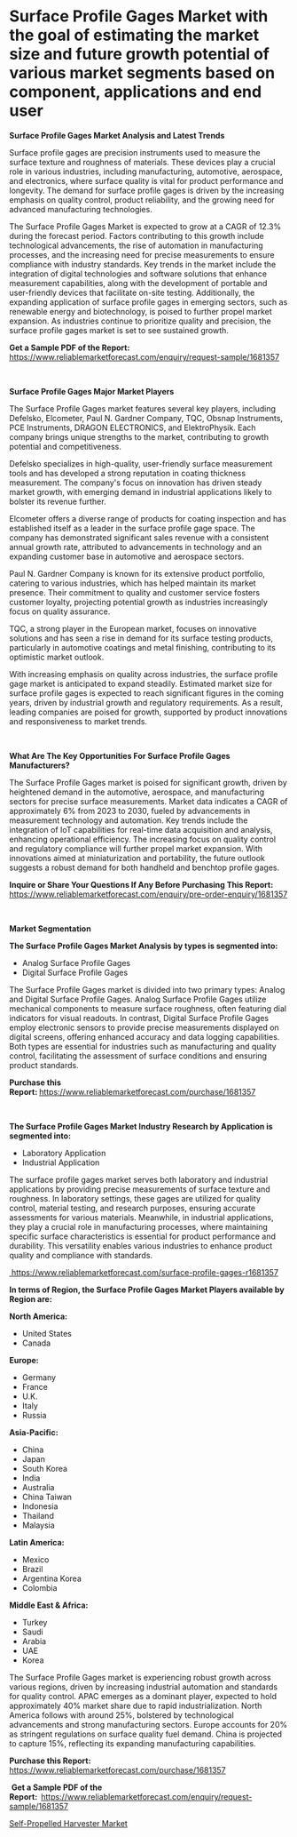 <p><h1>Surface Profile Gages Market with the goal of estimating the market size and future growth potential of various market segments based on component, applications and end user</h1></p><p><strong>Surface Profile Gages Market Analysis and Latest Trends</strong></p>
<p><p>Surface profile gages are precision instruments used to measure the surface texture and roughness of materials. These devices play a crucial role in various industries, including manufacturing, automotive, aerospace, and electronics, where surface quality is vital for product performance and longevity. The demand for surface profile gages is driven by the increasing emphasis on quality control, product reliability, and the growing need for advanced manufacturing technologies.</p><p>The Surface Profile Gages Market is expected to grow at a CAGR of 12.3% during the forecast period. Factors contributing to this growth include technological advancements, the rise of automation in manufacturing processes, and the increasing need for precise measurements to ensure compliance with industry standards. Key trends in the market include the integration of digital technologies and software solutions that enhance measurement capabilities, along with the development of portable and user-friendly devices that facilitate on-site testing. Additionally, the expanding application of surface profile gages in emerging sectors, such as renewable energy and biotechnology, is poised to further propel market expansion. As industries continue to prioritize quality and precision, the surface profile gages market is set to see sustained growth.</p></p>
<p><strong>Get a Sample PDF of the Report:&nbsp;</strong> <a href="https://www.reliablemarketforecast.com/enquiry/request-sample/1681357?utm_campaign=2293&utm_medium=2&utm_source=Github&utm_content=ia&utm_term=24032025&utm_id=surface-profile-gages">https://www.reliablemarketforecast.com/enquiry/request-sample/1681357</a></p>
<p>&nbsp;</p>
<p><strong>Surface Profile Gages Major Market Players</strong></p>
<p><p>The Surface Profile Gages market features several key players, including Defelsko, Elcometer, Paul N. Gardner Company, TQC, Obsnap Instruments, PCE Instruments, DRAGON ELECTRONICS, and ElektroPhysik. Each company brings unique strengths to the market, contributing to growth potential and competitiveness. </p><p>Defelsko specializes in high-quality, user-friendly surface measurement tools and has developed a strong reputation in coating thickness measurement. The company's focus on innovation has driven steady market growth, with emerging demand in industrial applications likely to bolster its revenue further.</p><p>Elcometer offers a diverse range of products for coating inspection and has established itself as a leader in the surface profile gage space. The company has demonstrated significant sales revenue with a consistent annual growth rate, attributed to advancements in technology and an expanding customer base in automotive and aerospace sectors.</p><p>Paul N. Gardner Company is known for its extensive product portfolio, catering to various industries, which has helped maintain its market presence. Their commitment to quality and customer service fosters customer loyalty, projecting potential growth as industries increasingly focus on quality assurance.</p><p>TQC, a strong player in the European market, focuses on innovative solutions and has seen a rise in demand for its surface testing products, particularly in automotive coatings and metal finishing, contributing to its optimistic market outlook.</p><p>With increasing emphasis on quality across industries, the surface profile gage market is anticipated to expand steadily. Estimated market size for surface profile gages is expected to reach significant figures in the coming years, driven by industrial growth and regulatory requirements. As a result, leading companies are poised for growth, supported by product innovations and responsiveness to market trends.</p></p>
<p>&nbsp;</p>
<p><strong>What Are The Key Opportunities For Surface Profile Gages Manufacturers?</strong></p>
<p><p>The Surface Profile Gages market is poised for significant growth, driven by heightened demand in the automotive, aerospace, and manufacturing sectors for precise surface measurements. Market data indicates a CAGR of approximately 6% from 2023 to 2030, fueled by advancements in measurement technology and automation. Key trends include the integration of IoT capabilities for real-time data acquisition and analysis, enhancing operational efficiency. The increasing focus on quality control and regulatory compliance will further propel market expansion. With innovations aimed at miniaturization and portability, the future outlook suggests a robust demand for both handheld and benchtop profile gages.</p></p>
<p><strong>Inquire or Share Your Questions If Any Before Purchasing This Report:</strong> <a href="https://www.reliablemarketforecast.com/enquiry/pre-order-enquiry/1681357?utm_campaign=2293&utm_medium=2&utm_source=Github&utm_content=ia&utm_term=24032025&utm_id=surface-profile-gages">https://www.reliablemarketforecast.com/enquiry/pre-order-enquiry/1681357</a></p>
<p>&nbsp;</p>
<p><strong>Market Segmentation</strong></p>
<p><strong>The Surface Profile Gages Market Analysis by types is segmented into:</strong></p>
<p><ul><li>Analog Surface Profile Gages</li><li>Digital Surface Profile Gages</li></ul></p>
<p><p>The Surface Profile Gages market is divided into two primary types: Analog and Digital Surface Profile Gages. Analog Surface Profile Gages utilize mechanical components to measure surface roughness, often featuring dial indicators for visual readouts. In contrast, Digital Surface Profile Gages employ electronic sensors to provide precise measurements displayed on digital screens, offering enhanced accuracy and data logging capabilities. Both types are essential for industries such as manufacturing and quality control, facilitating the assessment of surface conditions and ensuring product standards.</p></p>
<p><strong>Purchase this Report:&nbsp;</strong><a href="https://www.reliablemarketforecast.com/purchase/1681357?utm_campaign=2293&utm_medium=2&utm_source=Github&utm_content=ia&utm_term=24032025&utm_id=surface-profile-gages">https://www.reliablemarketforecast.com/purchase/1681357</a></p>
<p>&nbsp;</p>
<p><strong>The Surface Profile Gages Market Industry Research by Application is segmented into:</strong></p>
<p><ul><li>Laboratory Application</li><li>Industrial Application</li></ul></p>
<p><p>The surface profile gages market serves both laboratory and industrial applications by providing precise measurements of surface texture and roughness. In laboratory settings, these gages are utilized for quality control, material testing, and research purposes, ensuring accurate assessments for various materials. Meanwhile, in industrial applications, they play a crucial role in manufacturing processes, where maintaining specific surface characteristics is essential for product performance and durability. This versatility enables various industries to enhance product quality and compliance with standards.</p></p>
<p><a href="https://www.reliablemarketforecast.com/surface-profile-gages-r1681357?utm_campaign=2293&utm_medium=2&utm_source=Github&utm_content=ia&utm_term=24032025&utm_id=surface-profile-gages">&nbsp;https://www.reliablemarketforecast.com/surface-profile-gages-r1681357</a></p>
<p><strong>In terms of Region, the Surface Profile Gages Market Players available by Region are:</strong></p>
<p>
    <p> <strong> North America: </strong>
        <ul>
            <li>United States</li>
            <li>Canada</li>
        </ul>
        </p> 
    <p> <strong> Europe: </strong>
        <ul>
            <li>Germany</li>
            <li>France</li>
            <li>U.K.</li>
            <li>Italy</li>
            <li>Russia</li>
        </ul>
        </p> 
    <p> <strong> Asia-Pacific: </strong>
        <ul>
            <li>China</li>
            <li>Japan</li>
            <li>South Korea</li>
            <li>India</li>
            <li>Australia</li>
            <li>China Taiwan</li>
            <li>Indonesia</li>
            <li>Thailand</li>
            <li>Malaysia</li>
        </ul>
        </p> 
    <p> <strong> Latin America: </strong>
        <ul>
            <li>Mexico</li>
            <li>Brazil</li>
            <li>Argentina Korea</li>
            <li>Colombia</li>
        </ul>
        </p> 
    <p> <strong> Middle East & Africa: </strong>
        <ul>
            <li>Turkey</li>
            <li>Saudi</li>
            <li>Arabia</li>
            <li>UAE</li>
            <li>Korea</li>
        </ul>
    </p>
    </p>
<p><p>The Surface Profile Gages market is experiencing robust growth across various regions, driven by increasing industrial automation and standards for quality control. APAC emerges as a dominant player, expected to hold approximately 40% market share due to rapid industrialization. North America follows with around 25%, bolstered by technological advancements and strong manufacturing sectors. Europe accounts for 20% as stringent regulations on surface quality fuel demand. China is projected to capture 15%, reflecting its expanding manufacturing capabilities.</p></p>
<p><strong>Purchase this Report: </strong><a href="https://www.reliablemarketforecast.com/purchase/1681357?utm_campaign=2293&utm_medium=2&utm_source=Github&utm_content=ia&utm_term=24032025&utm_id=surface-profile-gages">https://www.reliablemarketforecast.com/purchase/1681357</a></p>
<p>&nbsp;<strong>Get a Sample PDF of the Report:&nbsp;&nbsp;</strong><a href="https://www.reliablemarketforecast.com/enquiry/request-sample/1681357?utm_campaign=2293&utm_medium=2&utm_source=Github&utm_content=ia&utm_term=24032025&utm_id=surface-profile-gages">https://www.reliablemarketforecast.com/enquiry/request-sample/1681357</a></p>
<p><strong></strong></p>
<p><p><a href="https://github.com/bensemilia864/Market-Research-Report-List-1/blob/main/self-propelled-harvester-market.md?utm_campaign=2293&utm_medium=2&utm_source=Github&utm_content=ia&utm_term=24032025&utm_id=surface-profile-gages">Self-Propelled Harvester Market</a></p></p>